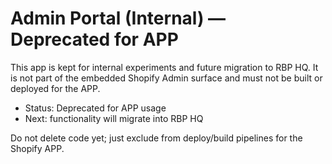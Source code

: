 # Admin Portal (Internal) — Deprecated for APP

<!-- BEGIN RBP GENERATED: admin-consolidation-embedded-only-v1-0 -->
This app is kept for internal experiments and future migration to RBP HQ.
It is not part of the embedded Shopify Admin surface and must not be built or deployed for the APP.

- Status: Deprecated for APP usage
- Next: functionality will migrate into RBP HQ

Do not delete code yet; just exclude from deploy/build pipelines for the Shopify APP.
<!-- END RBP GENERATED: admin-consolidation-embedded-only-v1-0 -->
